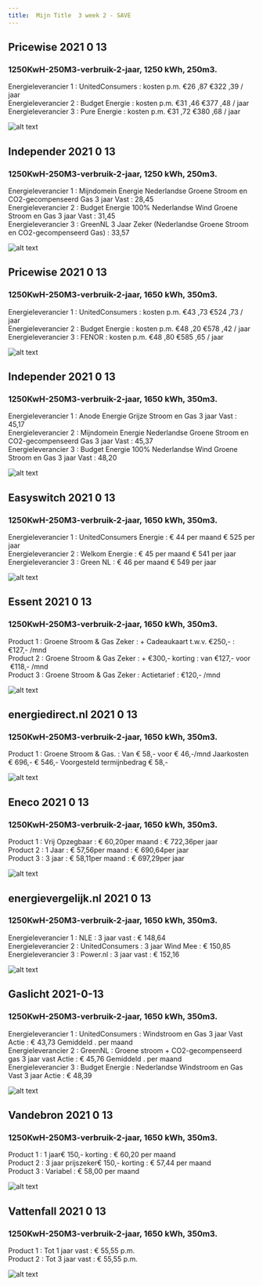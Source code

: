 ```yaml
---
title:  Mijn Title  3 week 2 - SAVE
---
```


## Pricewise    2021 0 13
###  1250KwH-250M3-verbruik-2-jaar, 1250 kWh,  250m3.    
Energieleverancier 1 :  UnitedConsumers  :  kosten p.m. €26 ,87 €322 ,39 / jaar  
Energieleverancier 2 :  Budget Energie :  kosten p.m. €31 ,46 €377 ,48 / jaar  
Energieleverancier 3 :  Pure Energie :  kosten p.m. €31 ,72 €380 ,68 / jaar 
 
![alt text](/img/el/pricewise-1250KwH-250M3-verbruik-2-jaar-week2.png "Vergelijk energietarieven Pricewise")
## Independer    2021 0 13
###  1250KwH-250M3-verbruik-2-jaar, 1250 kWh,  250m3.    
Energieleverancier 1 :  Mijndomein Energie Nederlandse Groene Stroom en CO2-gecompenseerd Gas 3 jaar Vast  :  28,45  
Energieleverancier 2 :  Budget Energie 100% Nederlandse Wind Groene Stroom en Gas 3 jaar Vast :  31,45  
Energieleverancier 3 :  GreenNL 3 Jaar Zeker (Nederlandse Groene Stroom en CO2-gecompenseerd Gas) :  33,57  

 
![alt text](/img/el/independer-1250KwH-250M3-verbruik-2-jaar-week2.png "Vergelijk energietarieven Independer")
## Pricewise    2021 0 13
###  1250KwH-250M3-verbruik-2-jaar, 1650 kWh,  350m3.    
Energieleverancier 1 :  UnitedConsumers  :  kosten p.m. €43 ,73 €524 ,73 / jaar  
Energieleverancier 2 :  Budget Energie :  kosten p.m. €48 ,20 €578 ,42 / jaar  
Energieleverancier 3 :  FENOR :  kosten p.m. €48 ,80 €585 ,65 / jaar 
 
![alt text](/img/el/pricewise-1250KwH-250M3-verbruik-2-jaar-week2.png "Vergelijk energietarieven Pricewise")
## Independer    2021 0 13
###  1250KwH-250M3-verbruik-2-jaar, 1650 kWh,  350m3.    
Energieleverancier 1 :  Anode Energie Grijze Stroom en Gas 3 jaar Vast  :  45,17  
Energieleverancier 2 :  Mijndomein Energie Nederlandse Groene Stroom en CO2-gecompenseerd Gas 3 jaar Vast :  45,37  
Energieleverancier 3 :  Budget Energie 100% Nederlandse Wind Groene Stroom en Gas 3 jaar Vast :  48,20  

 
![alt text](/img/el/independer-1250KwH-250M3-verbruik-2-jaar-week2.png "Vergelijk energietarieven Independer")
## Easyswitch    2021 0 13
###  1250KwH-250M3-verbruik-2-jaar, 1650 kWh,  350m3.    
Energieleverancier 1 :  UnitedConsumers Energie  : € 44 per maand € 525 per jaar   
Energieleverancier 2 :  Welkom Energie : € 45 per maand € 541 per jaar  
Energieleverancier 3 :  Green NL :  € 46 per maand € 549 per jaar   
 
![alt text](/img/el/easyswitch-1250KwH-250M3-verbruik-2-jaar-week2.png "Vergelijk energietarieven Easyswitch")
## Essent    2021 0 13
###  1250KwH-250M3-verbruik-2-jaar, 1650 kWh,  350m3.    
Product 1 :  Groene Stroom & Gas Zeker  : + Cadeaukaart t.w.v. €250,-  : €127,- /mnd  
Product 2 :  Groene Stroom & Gas Zeker : + €300,- korting  : van €127,- voor  €118,- /mnd  
Product 3 :  Groene Stroom & Gas Zeker :  Actietarief  : €120,- /mnd  
 
  

![alt text](/img/el/essent-1250KwH-250M3-verbruik-2-jaar-week2.png "Vergelijk energietarieven Essent")
## energiedirect.nl    2021 0 13
###  1250KwH-250M3-verbruik-2-jaar, 1650 kWh,  350m3.    
Product 1 :  Groene Stroom & Gas.  : Van € 58,- voor € 46,-/mnd Jaarkosten € 696,- € 546,- Voorgesteld termijnbedrag € 58,-  
 
![alt text](/img/el/energiedirect-1250KwH-250M3-verbruik-2-jaar-week2.png "Vergelijk energietarieven energiedirect.nl")
## Eneco    2021 0 13
###  1250KwH-250M3-verbruik-2-jaar, 1650 kWh,  350m3.    
Product 1 :  Vrij Opzegbaar  : € 60,20per maand  : € 722,36per jaar  
Product 2 :  1 Jaar : € 57,56per maand  : € 690,64per jaar  
Product 3 :  3 jaar :  € 58,11per maand  : € 697,29per jaar  
 
![alt text](/img/el/eneco-1250KwH-250M3-verbruik-2-jaar-week2.png "Vergelijk energietarieven Eneco")
## energievergelijk.nl    2021 0 13
###  1250KwH-250M3-verbruik-2-jaar, 1650 kWh,  350m3.    
Energieleverancier 1 :  NLE  : 3 jaar vast   : € 148,64  
Energieleverancier 2 :  UnitedConsumers : 3 jaar Wind Mee   : € 150,85  
Energieleverancier 3 :  Power.nl :  3 jaar vast   : € 152,16  
 
![alt text](/img/el/energievergelijk-1250KwH-250M3-verbruik-2-jaar-week2.png "Vergelijk energietarieven energievergelijk.nl")
## Gaslicht    2021-0-13
###  1250KwH-250M3-verbruik-2-jaar, 1650 kWh,  350m3.    
Energieleverancier 1 : UnitedConsumers : Windstroom en Gas 3 jaar Vast Actie : € 43,73 Gemiddeld . per maand   
Energieleverancier 2 : GreenNL : Groene stroom + CO2-gecompenseerd gas 3 jaar vast Actie : € 45,76 Gemiddeld . per maand   
Energieleverancier 3 : Budget Energie : Nederlandse Windstroom en Gas Vast 3 jaar Actie : € 48,39  

![alt text](/img/el/gaslicht-1250KwH-250M3-verbruik-2-jaar-week2.png "Vergelijk energietarieven gaslicht")
## Vandebron    2021 0 13
###  1250KwH-250M3-verbruik-2-jaar, 1650 kWh,  350m3.    
Product 1 :  1 jaar€ 150,- korting  :  € 60,20 per maand   
Product 2 :  3 jaar prijszeker€ 150,- korting :  € 57,44 per maand  
Product 3 :  Variabel :  € 58,00 per maand   
 
![alt text](/img/el/vandebron-1250KwH-250M3-verbruik-2-jaar-week2.png "Vergelijk energietarieven VandeBron")
## Vattenfall    2021 0 13
###  1250KwH-250M3-verbruik-2-jaar, 1650 kWh,  350m3.    
Product 1 :  Tot 1 jaar vast  : € 55,55 p.m.   
Product 2 :  Tot 3 jaar vast : € 55,55 p.m.  

![alt text](/img/el/vattenfall-1250KwH-250M3-verbruik-2-jaar-week2.png "Vergelijk energietarieven Vattenfall")